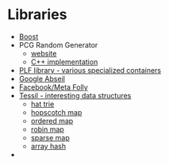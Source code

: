 # Libraries

- [Boost](https://boost.org)
- PCG Random Generator
  - [website](https://www.pcg-random.org/download.html)
  - [C++ implementation](https://github.com/imneme/pcg-cpp)
- [PLF library - various specialized containers](https://plflib.org/)
- [Google Abseil](https://abseil.io/)
- [Facebook/Meta Folly](https://github.com/facebook/folly)
- [Tessil - interesting data structures](https://github.com/Tessil)
  - [hat trie](https://github.com/Tessil/hat-trie)
  - [hopscotch map](https://github.com/Tessil/hopscotch-map)
  - [ordered map](https://github.com/Tessil/ordered-map)
  - [robin map](https://github.com/Tessil/robin-map)
  - [sparse map](https://github.com/Tessil/sparse-map)
  - [array hash](https://github.com/Tessil/array-hash)
- 
